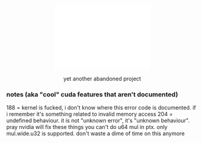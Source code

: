 <div align="center">

<picture>
  <source media="(prefers-color-scheme: light)" srcset="/ryu!.png" />
  <img alt="tiny corp logo" src="/ryu!.png" width="50%" height="50%" />
</picture>

yet another abandoned project
</div>

### notes (aka "cool" cuda features that aren't documented)

188 = kernel is fucked, i don't know where this error code is documented. if i remember it's something related to invalid memory access
204 = undefined behaviour. it is not "unknown error", it's "unknown behaviour". pray nvidia will fix these things
you can't do u64 mul in ptx. only mul.wide.u32 is supported. don't waste a dime of time on this anymore